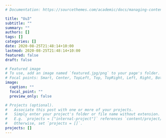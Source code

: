 ```yaml
---
# Documentation: https://sourcethemes.com/academic/docs/managing-content/

title: "Uu3"
subtitle: ""
summary: ""
authors: []
tags: []
categories: []
date: 2020-08-25T21:48:14+10:00
lastmod: 2020-08-25T21:48:14+10:00
featured: false
draft: false

# Featured image
# To use, add an image named `featured.jpg/png` to your page's folder.
# Focal points: Smart, Center, TopLeft, Top, TopRight, Left, Right, BottomLeft, Bottom, BottomRight.
image:
  caption: ""
  focal_point: ""
  preview_only: false

# Projects (optional).
#   Associate this post with one or more of your projects.
#   Simply enter your project's folder or file name without extension.
#   E.g. `projects = ["internal-project"]` references `content/project/deep-learning/index.md`.
#   Otherwise, set `projects = []`.
projects: []
---
```

